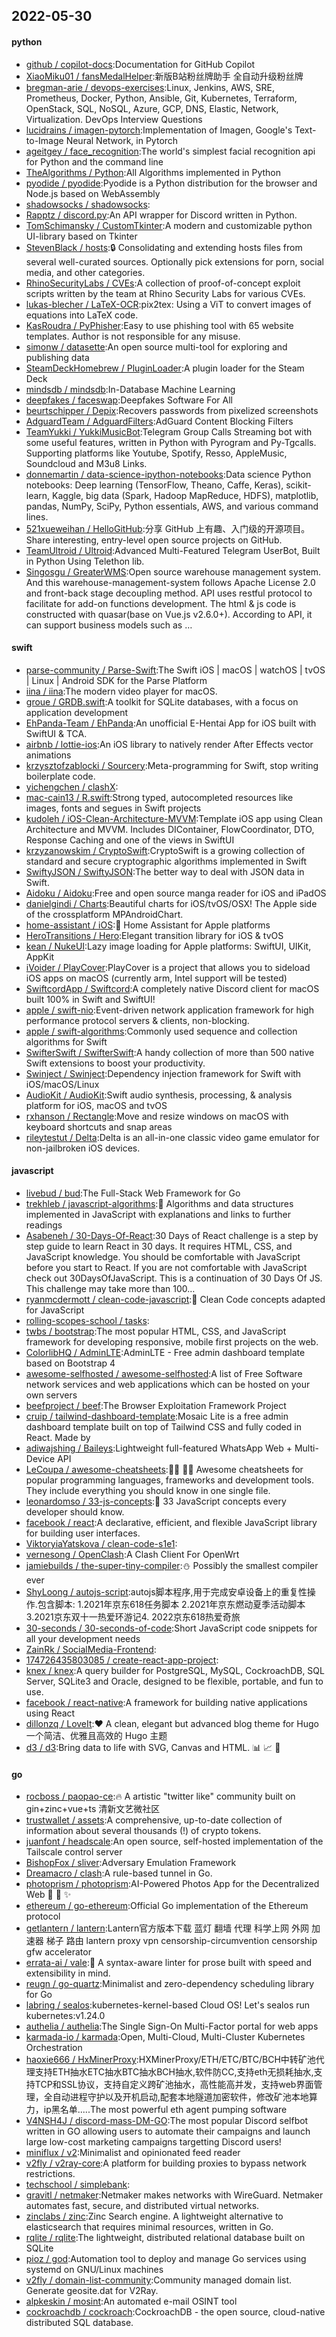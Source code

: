 ## 2022-05-30

#### python
* [github / copilot-docs](https://github.com/github/copilot-docs):Documentation for GitHub Copilot
* [XiaoMiku01 / fansMedalHelper](https://github.com/XiaoMiku01/fansMedalHelper):新版B站粉丝牌助手 全自动升级粉丝牌
* [bregman-arie / devops-exercises](https://github.com/bregman-arie/devops-exercises):Linux, Jenkins, AWS, SRE, Prometheus, Docker, Python, Ansible, Git, Kubernetes, Terraform, OpenStack, SQL, NoSQL, Azure, GCP, DNS, Elastic, Network, Virtualization. DevOps Interview Questions
* [lucidrains / imagen-pytorch](https://github.com/lucidrains/imagen-pytorch):Implementation of Imagen, Google's Text-to-Image Neural Network, in Pytorch
* [ageitgey / face_recognition](https://github.com/ageitgey/face_recognition):The world's simplest facial recognition api for Python and the command line
* [TheAlgorithms / Python](https://github.com/TheAlgorithms/Python):All Algorithms implemented in Python
* [pyodide / pyodide](https://github.com/pyodide/pyodide):Pyodide is a Python distribution for the browser and Node.js based on WebAssembly
* [shadowsocks / shadowsocks](https://github.com/shadowsocks/shadowsocks):
* [Rapptz / discord.py](https://github.com/Rapptz/discord.py):An API wrapper for Discord written in Python.
* [TomSchimansky / CustomTkinter](https://github.com/TomSchimansky/CustomTkinter):A modern and customizable python UI-library based on Tkinter
* [StevenBlack / hosts](https://github.com/StevenBlack/hosts):🔒
Consolidating and extending hosts files from several well-curated sources. Optionally pick extensions for porn, social media, and other categories.
* [RhinoSecurityLabs / CVEs](https://github.com/RhinoSecurityLabs/CVEs):A collection of proof-of-concept exploit scripts written by the team at Rhino Security Labs for various CVEs.
* [lukas-blecher / LaTeX-OCR](https://github.com/lukas-blecher/LaTeX-OCR):pix2tex: Using a ViT to convert images of equations into LaTeX code.
* [KasRoudra / PyPhisher](https://github.com/KasRoudra/PyPhisher):Easy to use phishing tool with 65 website templates. Author is not responsible for any misuse.
* [simonw / datasette](https://github.com/simonw/datasette):An open source multi-tool for exploring and publishing data
* [SteamDeckHomebrew / PluginLoader](https://github.com/SteamDeckHomebrew/PluginLoader):A plugin loader for the Steam Deck
* [mindsdb / mindsdb](https://github.com/mindsdb/mindsdb):In-Database Machine Learning
* [deepfakes / faceswap](https://github.com/deepfakes/faceswap):Deepfakes Software For All
* [beurtschipper / Depix](https://github.com/beurtschipper/Depix):Recovers passwords from pixelized screenshots
* [AdguardTeam / AdguardFilters](https://github.com/AdguardTeam/AdguardFilters):AdGuard Content Blocking Filters
* [TeamYukki / YukkiMusicBot](https://github.com/TeamYukki/YukkiMusicBot):Telegram Group Calls Streaming bot with some useful features, written in Python with Pyrogram and Py-Tgcalls. Supporting platforms like Youtube, Spotify, Resso, AppleMusic, Soundcloud and M3u8 Links.
* [donnemartin / data-science-ipython-notebooks](https://github.com/donnemartin/data-science-ipython-notebooks):Data science Python notebooks: Deep learning (TensorFlow, Theano, Caffe, Keras), scikit-learn, Kaggle, big data (Spark, Hadoop MapReduce, HDFS), matplotlib, pandas, NumPy, SciPy, Python essentials, AWS, and various command lines.
* [521xueweihan / HelloGitHub](https://github.com/521xueweihan/HelloGitHub):分享 GitHub 上有趣、入门级的开源项目。Share interesting, entry-level open source projects on GitHub.
* [TeamUltroid / Ultroid](https://github.com/TeamUltroid/Ultroid):Advanced Multi-Featured Telegram UserBot, Built in Python Using Telethon lib.
* [Singosgu / GreaterWMS](https://github.com/Singosgu/GreaterWMS):Open source warehouse management system. And this warehouse-management-system follows Apache License 2.0 and front-back stage decoupling method. API uses restful protocol to facilitate for add-on functions development. The html & js code is constructed with quasar(base on Vue.js v2.6.0+). According to API, it can support business models such as …

#### swift
* [parse-community / Parse-Swift](https://github.com/parse-community/Parse-Swift):The Swift iOS | macOS | watchOS | tvOS | Linux | Android SDK for the Parse Platform
* [iina / iina](https://github.com/iina/iina):The modern video player for macOS.
* [groue / GRDB.swift](https://github.com/groue/GRDB.swift):A toolkit for SQLite databases, with a focus on application development
* [EhPanda-Team / EhPanda](https://github.com/EhPanda-Team/EhPanda):An unofficial E-Hentai App for iOS built with SwiftUI & TCA.
* [airbnb / lottie-ios](https://github.com/airbnb/lottie-ios):An iOS library to natively render After Effects vector animations
* [krzysztofzablocki / Sourcery](https://github.com/krzysztofzablocki/Sourcery):Meta-programming for Swift, stop writing boilerplate code.
* [yichengchen / clashX](https://github.com/yichengchen/clashX):
* [mac-cain13 / R.swift](https://github.com/mac-cain13/R.swift):Strong typed, autocompleted resources like images, fonts and segues in Swift projects
* [kudoleh / iOS-Clean-Architecture-MVVM](https://github.com/kudoleh/iOS-Clean-Architecture-MVVM):Template iOS app using Clean Architecture and MVVM. Includes DIContainer, FlowCoordinator, DTO, Response Caching and one of the views in SwiftUI
* [krzyzanowskim / CryptoSwift](https://github.com/krzyzanowskim/CryptoSwift):CryptoSwift is a growing collection of standard and secure cryptographic algorithms implemented in Swift
* [SwiftyJSON / SwiftyJSON](https://github.com/SwiftyJSON/SwiftyJSON):The better way to deal with JSON data in Swift.
* [Aidoku / Aidoku](https://github.com/Aidoku/Aidoku):Free and open source manga reader for iOS and iPadOS
* [danielgindi / Charts](https://github.com/danielgindi/Charts):Beautiful charts for iOS/tvOS/OSX! The Apple side of the crossplatform MPAndroidChart.
* [home-assistant / iOS](https://github.com/home-assistant/iOS):📱
Home Assistant for Apple platforms
* [HeroTransitions / Hero](https://github.com/HeroTransitions/Hero):Elegant transition library for iOS & tvOS
* [kean / NukeUI](https://github.com/kean/NukeUI):Lazy image loading for Apple platforms: SwiftUI, UIKit, AppKit
* [iVoider / PlayCover](https://github.com/iVoider/PlayCover):PlayCover is a project that allows you to sideload iOS apps on macOS (currently arm, Intel support will be tested)
* [SwiftcordApp / Swiftcord](https://github.com/SwiftcordApp/Swiftcord):A completely native Discord client for macOS built 100% in Swift and SwiftUI!
* [apple / swift-nio](https://github.com/apple/swift-nio):Event-driven network application framework for high performance protocol servers & clients, non-blocking.
* [apple / swift-algorithms](https://github.com/apple/swift-algorithms):Commonly used sequence and collection algorithms for Swift
* [SwifterSwift / SwifterSwift](https://github.com/SwifterSwift/SwifterSwift):A handy collection of more than 500 native Swift extensions to boost your productivity.
* [Swinject / Swinject](https://github.com/Swinject/Swinject):Dependency injection framework for Swift with iOS/macOS/Linux
* [AudioKit / AudioKit](https://github.com/AudioKit/AudioKit):Swift audio synthesis, processing, & analysis platform for iOS, macOS and tvOS
* [rxhanson / Rectangle](https://github.com/rxhanson/Rectangle):Move and resize windows on macOS with keyboard shortcuts and snap areas
* [rileytestut / Delta](https://github.com/rileytestut/Delta):Delta is an all-in-one classic video game emulator for non-jailbroken iOS devices.

#### javascript
* [livebud / bud](https://github.com/livebud/bud):The Full-Stack Web Framework for Go
* [trekhleb / javascript-algorithms](https://github.com/trekhleb/javascript-algorithms):📝
Algorithms and data structures implemented in JavaScript with explanations and links to further readings
* [Asabeneh / 30-Days-Of-React](https://github.com/Asabeneh/30-Days-Of-React):30 Days of React challenge is a step by step guide to learn React in 30 days. It requires HTML, CSS, and JavaScript knowledge. You should be comfortable with JavaScript before you start to React. If you are not comfortable with JavaScript check out 30DaysOfJavaScript. This is a continuation of 30 Days Of JS. This challenge may take more than 100…
* [ryanmcdermott / clean-code-javascript](https://github.com/ryanmcdermott/clean-code-javascript):🛁
Clean Code concepts adapted for JavaScript
* [rolling-scopes-school / tasks](https://github.com/rolling-scopes-school/tasks):
* [twbs / bootstrap](https://github.com/twbs/bootstrap):The most popular HTML, CSS, and JavaScript framework for developing responsive, mobile first projects on the web.
* [ColorlibHQ / AdminLTE](https://github.com/ColorlibHQ/AdminLTE):AdminLTE - Free admin dashboard template based on Bootstrap 4
* [awesome-selfhosted / awesome-selfhosted](https://github.com/awesome-selfhosted/awesome-selfhosted):A list of Free Software network services and web applications which can be hosted on your own servers
* [beefproject / beef](https://github.com/beefproject/beef):The Browser Exploitation Framework Project
* [cruip / tailwind-dashboard-template](https://github.com/cruip/tailwind-dashboard-template):Mosaic Lite is a free admin dashboard template built on top of Tailwind CSS and fully coded in React. Made by
* [adiwajshing / Baileys](https://github.com/adiwajshing/Baileys):Lightweight full-featured WhatsApp Web + Multi-Device API
* [LeCoupa / awesome-cheatsheets](https://github.com/LeCoupa/awesome-cheatsheets):👩‍💻
👨‍💻
Awesome cheatsheets for popular programming languages, frameworks and development tools. They include everything you should know in one single file.
* [leonardomso / 33-js-concepts](https://github.com/leonardomso/33-js-concepts):📜
33 JavaScript concepts every developer should know.
* [facebook / react](https://github.com/facebook/react):A declarative, efficient, and flexible JavaScript library for building user interfaces.
* [ViktoryiaYatskova / clean-code-s1e1](https://github.com/ViktoryiaYatskova/clean-code-s1e1):
* [vernesong / OpenClash](https://github.com/vernesong/OpenClash):A Clash Client For OpenWrt
* [jamiebuilds / the-super-tiny-compiler](https://github.com/jamiebuilds/the-super-tiny-compiler):⛄
Possibly the smallest compiler ever
* [ShyLoong / autojs-script](https://github.com/ShyLoong/autojs-script):autojs脚本程序,用于完成安卓设备上的重复性操作.包含脚本: 1.2021年京东618任务脚本 2.2021年京东燃动夏季活动脚本3.2021京东双十一热爱环游记4. 2022京东618热爱奇旅
* [30-seconds / 30-seconds-of-code](https://github.com/30-seconds/30-seconds-of-code):Short JavaScript code snippets for all your development needs
* [ZainRk / SocialMedia-Frontend](https://github.com/ZainRk/SocialMedia-Frontend):
* [174726435803085 / create-react-app-project](https://github.com/174726435803085/create-react-app-project):
* [knex / knex](https://github.com/knex/knex):A query builder for PostgreSQL, MySQL, CockroachDB, SQL Server, SQLite3 and Oracle, designed to be flexible, portable, and fun to use.
* [facebook / react-native](https://github.com/facebook/react-native):A framework for building native applications using React
* [dillonzq / LoveIt](https://github.com/dillonzq/LoveIt):❤️
A clean, elegant but advanced blog theme for Hugo 一个简洁、优雅且高效的 Hugo 主题
* [d3 / d3](https://github.com/d3/d3):Bring data to life with SVG, Canvas and HTML.
📊
📈
🎉

#### go
* [rocboss / paopao-ce](https://github.com/rocboss/paopao-ce):🔥
A artistic "twitter like" community built on gin+zinc+vue+ts 清新文艺微社区
* [trustwallet / assets](https://github.com/trustwallet/assets):A comprehensive, up-to-date collection of information about several thousands (!) of crypto tokens.
* [juanfont / headscale](https://github.com/juanfont/headscale):An open source, self-hosted implementation of the Tailscale control server
* [BishopFox / sliver](https://github.com/BishopFox/sliver):Adversary Emulation Framework
* [Dreamacro / clash](https://github.com/Dreamacro/clash):A rule-based tunnel in Go.
* [photoprism / photoprism](https://github.com/photoprism/photoprism):AI-Powered Photos App for the Decentralized Web
🌈
💎
✨
* [ethereum / go-ethereum](https://github.com/ethereum/go-ethereum):Official Go implementation of the Ethereum protocol
* [getlantern / lantern](https://github.com/getlantern/lantern):Lantern官方版本下载 蓝灯 翻墙 代理 科学上网 外网 加速器 梯子 路由 lantern proxy vpn censorship-circumvention censorship gfw accelerator
* [errata-ai / vale](https://github.com/errata-ai/vale):📝
A syntax-aware linter for prose built with speed and extensibility in mind.
* [reugn / go-quartz](https://github.com/reugn/go-quartz):Minimalist and zero-dependency scheduling library for Go
* [labring / sealos](https://github.com/labring/sealos):kubernetes-kernel-based Cloud OS! Let's sealos run kubernetes:v1.24.0
* [authelia / authelia](https://github.com/authelia/authelia):The Single Sign-On Multi-Factor portal for web apps
* [karmada-io / karmada](https://github.com/karmada-io/karmada):Open, Multi-Cloud, Multi-Cluster Kubernetes Orchestration
* [haoxie666 / HxMinerProxy](https://github.com/haoxie666/HxMinerProxy):HXMinerProxy/ETH/ETC/BTC/BCH中转矿池代理支持ETH抽水ETC抽水BTC抽水BCH抽水,软件防CC,支持eth无损耗抽水,支持TCP和SSL协议，支持自定义跨矿池抽水，高性能高并发，支持web界面管理，全自动进程守护以及开机启动,配套本地隧道加密软件，修改矿池本地算力，ip黑名单.....The most powerful eth agent pumping software
* [V4NSH4J / discord-mass-DM-GO](https://github.com/V4NSH4J/discord-mass-DM-GO):The most popular Discord selfbot written in GO allowing users to automate their campaigns and launch large low-cost marketing campaigns targetting Discord users!
* [miniflux / v2](https://github.com/miniflux/v2):Minimalist and opinionated feed reader
* [v2fly / v2ray-core](https://github.com/v2fly/v2ray-core):A platform for building proxies to bypass network restrictions.
* [techschool / simplebank](https://github.com/techschool/simplebank):
* [gravitl / netmaker](https://github.com/gravitl/netmaker):Netmaker makes networks with WireGuard. Netmaker automates fast, secure, and distributed virtual networks.
* [zinclabs / zinc](https://github.com/zinclabs/zinc):Zinc Search engine. A lightweight alternative to elasticsearch that requires minimal resources, written in Go.
* [rqlite / rqlite](https://github.com/rqlite/rqlite):The lightweight, distributed relational database built on SQLite
* [pioz / god](https://github.com/pioz/god):Automation tool to deploy and manage Go services using systemd on GNU/Linux machines
* [v2fly / domain-list-community](https://github.com/v2fly/domain-list-community):Community managed domain list. Generate geosite.dat for V2Ray.
* [alpkeskin / mosint](https://github.com/alpkeskin/mosint):An automated e-mail OSINT tool
* [cockroachdb / cockroach](https://github.com/cockroachdb/cockroach):CockroachDB - the open source, cloud-native distributed SQL database.
